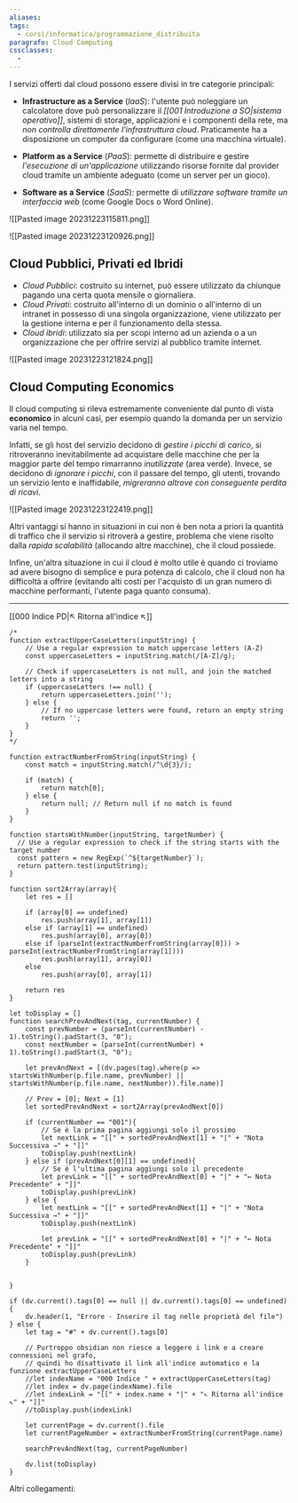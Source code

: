 ```yaml
---
aliases: 
tags:
  - corsi/informatica/programmazione_distribuita
paragrafo: Cloud Computing
cssclasses:
  - 
---
```

I servizi offerti dal cloud possono essere divisi in tre categorie principali:

- **Infrastructure as a Service** (*IaaS*): l'utente può noleggiare un calcolatore dove può personalizzare il *[[001 Introduzione a SO|sistema operativo]]*, sistemi di storage, applicazioni e i componenti della rete, ma *non controlla direttamente l'infrastruttura cloud*. Praticamente ha a disposizione un computer da configurare (come una macchina virtuale).

- **Platform as a Service** (*PaaS*): permette di distribuire e gestire *l'esecuzione di un'applicazione* utilizzando risorse fornite dal provider cloud tramite un ambiente adeguato (come un server per un gioco).

- **Software as a Service** (*SaaS*): permette di *utilizzare software tramite un interfaccia web* (come Google Docs o Word Online).

![[Pasted image 20231223115811.png]]

![[Pasted image 20231223120926.png]]

## Cloud Pubblici, Privati ed Ibridi
- *Cloud Pubblici*: costruito su internet, può essere utilizzato da chiunque pagando una certa quota mensile o giornaliera.
- *Cloud Privati*: costruito all'interno di un dominio o all'interno di un intranet in possesso di una singola organizzazione, viene utilizzato per la gestione interna e per il funzionamento della stessa.
- *Cloud ibridi*: utilizzato sia per scopi interno ad un azienda o a un organizzazione che per offrire servizi al pubblico tramite internet.

![[Pasted image 20231223121824.png]]

## Cloud Computing Economics 
Il cloud computing si rileva estremamente conveniente dal punto di vista **economico** in alcuni casi, per esempio quando la domanda per un servizio varia nel tempo.

Infatti, se gli host del servizio decidono di *gestire i picchi di carico*, si ritroveranno inevitabilmente ad acquistare delle macchine che per la maggior parte del tempo rimarranno *inutilizzate* (area verde).
Invece, se decidono di *ignorare i picchi*, con il passare del tempo, gli utenti, trovando un servizio lento e inaffidabile, *migreranno altrove con conseguente perdita di ricavi*. 

![[Pasted image 20231223122419.png]]

Altri vantaggi si hanno in situazioni in cui non è ben nota a priori la quantità di traffico che il servizio si ritroverà a gestire, problema che viene risolto dalla *rapida scalabilità* (allocando altre macchine), che il cloud possiede. 

Infine, un'altra situazione in cui il cloud è molto utile è quando ci troviamo ad avere bisogno di semplice e pura potenza di calcolo, che il cloud non ha difficoltà a offrire (evitando alti costi per l'acquisto di un gran numero di macchine performanti, l'utente paga quanto consuma).



___
[[000 Indice PD|↖ Ritorna all'indice ↖]]

```dataviewjs
/*
function extractUpperCaseLetters(inputString) {
	// Use a regular expression to match uppercase letters (A-Z)
	const uppercaseLetters = inputString.match(/[A-Z]/g);
	
	// Check if uppercaseLetters is not null, and join the matched letters into a string
	if (uppercaseLetters !== null) {
		return uppercaseLetters.join('');
	} else {
	    // If no uppercase letters were found, return an empty string
	    return '';
	}
}
*/

function extractNumberFromString(inputString) {
	const match = inputString.match(/^\d{3}/);
	
	if (match) {
		return match[0];
	} else {
		return null; // Return null if no match is found
	}
}

function startsWithNumber(inputString, targetNumber) {
  // Use a regular expression to check if the string starts with the target number
  const pattern = new RegExp(`^${targetNumber}`);
  return pattern.test(inputString);
}

function sort2Array(array){
	let res = []
	
	if (array[0] == undefined)
		res.push(array[1], array[1])
	else if (array[1] == undefined)
		res.push(array[0], array[0])
	else if (parseInt(extractNumberFromString(array[0])) > parseInt(extractNumberFromString(array[1])))
		res.push(array[1], array[0])
	else
		res.push(array[0], array[1])
	
	return res
}

let toDisplay = []
function searchPrevAndNext(tag, currentNumber) {
	const prevNumber = (parseInt(currentNumber) - 1).toString().padStart(3, "0");
	const nextNumber = (parseInt(currentNumber) + 1).toString().padStart(3, "0");
	
	let prevAndNext = [(dv.pages(tag).where(p => startsWithNumber(p.file.name, prevNumber) || startsWithNumber(p.file.name, nextNumber)).file.name)]
	
	// Prev = [0]; Next = [1]
	let sortedPrevAndNext = sort2Array(prevAndNext[0])
	
	if (currentNumber == "001"){ 
		// Se è la prima pagina aggiungi solo il prossimo
		let nextLink = "[[" + sortedPrevAndNext[1] + "|" + "Nota Successiva →" + "]]"
		toDisplay.push(nextLink)
	} else if (prevAndNext[0][1] == undefined){
		// Se è l'ultima pagina aggiungi solo il precedente
		let prevLink = "[[" + sortedPrevAndNext[0] + "|" + "← Nota Precedente" + "]]"
		toDisplay.push(prevLink)
	} else {
		let nextLink = "[[" + sortedPrevAndNext[1] + "|" + "Nota Successiva →" + "]]"
		toDisplay.push(nextLink)
		
		let prevLink = "[[" + sortedPrevAndNext[0] + "|" + "← Nota Precedente" + "]]"
		toDisplay.push(prevLink)
	}
	
	
}

if (dv.current().tags[0] == null || dv.current().tags[0] == undefined){
	dv.header(1, "Errore - Inserire il tag nelle proprietà del file")
} else {
	let tag = "#" + dv.current().tags[0]

	// Purtroppo obsidian non riesce a leggere i link e a creare connessioni nel grafo,
	// quindi ho disattivato il link all'indice automatico e la funzione extractUpperCaseLetters
	//let indexName = "000 Indice " + extractUpperCaseLetters(tag)
	//let index = dv.page(indexName).file
	//let indexLink = "[[" + index.name + "|" + "↖ Ritorna all'indice ↖" + "]]"
	//toDisplay.push(indexLink)
	
	let currentPage = dv.current().file
	let currentPageNumber = extractNumberFromString(currentPage.name)
	
	searchPrevAndNext(tag, currentPageNumber)
	
	dv.list(toDisplay)
}
```

Altri collegamenti: 